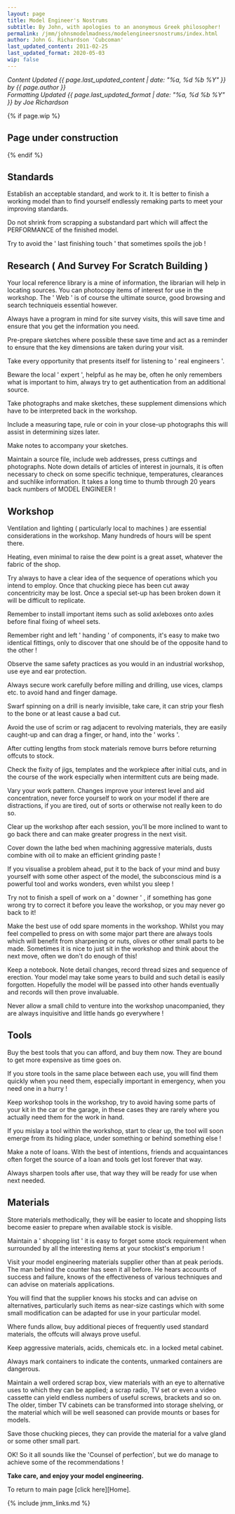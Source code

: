 ```yaml
---
layout: page
title: Model Engineer's Nostrums
subtitle: By John, with apologies to an anonymous Greek philosopher!
permalink: /jmm/johnsmodelmadness/modelengineersnostrums/index.html
author: John G. Richardson 'Cubcoman'
last_updated_content: 2011-02-25
last_updated_format: 2020-05-03
wip: false
---
```

*Content Updated {{ page.last_updated_content | date: "%a, %d %b %Y" }} by {{ page.author }}*  
*Formatting Updated {{ page.last_updated_format | date: "%a, %d %b %Y" }} by Joe Richardson*

{% if page.wip %}
## Page under construction
{% endif %}

## Standards

Establish an acceptable standard, and work to it. It is better to finish a 
working model than to find yourself endlessly remaking parts to meet your 
improving standards. 

Do not shrink from scrapping a substandard part which will affect the 
PERFORMANCE of the finished model. 

Try to avoid the ' last finishing touch ' that sometimes spoils the job ! 

## Research ( And Survey For Scratch Building )

Your local reference library is a mine of information, the librarian will help 
in locating sources. You can photocopy items of interest for use in the 
workshop. The ' Web ' is of course the ultimate source, good browsing and search 
techniqueis essential however. 

Always have a program in mind for site survey visits, this will save time and 
ensure that you get the information you need. 

Pre-prepare sketches where possible these save time and act as a reminder to 
ensure that the key dimensions are taken during your visit. 

Take every opportunity that presents itself for listening to ' real engineers '. 

Beware the local ' expert ', helpful as he may be, often he only remembers what 
is important to him, always try to get authentication from an additional source. 

Take photographs and make sketches, these supplement dimensions which have to be 
interpreted back in the workshop. 

Include a measuring tape, rule or coin in your close-up photographs this will 
assist in determining sizes later. 

Make notes to accompany your sketches. 

Maintain a source file, include web addresses, press cuttings and photographs. 
Note down details of articles of interest in journals, it is often necessary to 
check on some specific technique, temperatures, clearances and suchlike 
information. It takes a long time to thumb through 20 years back numbers of 
MODEL ENGINEER ! 

## Workshop

Ventilation and lighting ( particularly local to machines ) are essential 
considerations in the workshop. Many hundreds of hours will be spent there. 

Heating, even minimal to raise the dew point is a great asset, whatever the 
fabric of the shop. 

Try always to have a clear idea of the sequence of operations which you intend 
to employ. Once that chucking piece has been cut away concentricity may be lost. 
Once a special set-up has been broken down it will be difficult to replicate. 

Remember to install important items such as solid axleboxes onto axles before 
final fixing of wheel sets. 

Remember right and left ' handing ' of components, it's easy to make two 
identical fittings, only to discover that one should be of the opposite hand to 
the other ! 

Observe the same safety practices as you would in an industrial workshop, use 
eye and ear protection. 

Always secure work carefully before milling and drilling, use vices, clamps etc. 
to avoid hand and finger damage. 

Swarf spinning on a drill is nearly invisible, take care, it can strip your 
flesh to the bone or at least cause a bad cut. 

Avoid the use of scrim or rag adjacent to revolving materials, they are easily 
caught-up and can drag a finger, or hand, into the ' works '. 

After cutting lengths from stock materials remove burrs before returning offcuts 
to stock.

Check the fixity of jigs, templates and the workpiece after initial cuts, and in 
the course of the work especially when intermittent cuts are being made. 

Vary your work pattern. Changes improve your interest level and aid 
concentration, never force yourself to work on your model if there are 
distractions, if you are tired, out of sorts or otherwise not really keen to do 
so. 

Clear up the workshop after each session, you'll be more inclined to want to go 
back there and can make greater progress in the next visit. 

Cover down the lathe bed when machining aggressive materials, dusts combine with 
oil to make an efficient grinding paste ! 

If you visualise a problem ahead, put it to the back of your mind and busy 
yourself with some other aspect of the model, the subconscious mind is a 
powerful tool and works wonders, even whilst you sleep ! 

Try not to finish a spell of work on a ' downer ' , if something has gone wrong 
try to correct it before you leave the workshop, or you may never go back to it! 

Make the best use of odd spare moments in the workshop. Whilst you may feel 
compelled to press on with some major part there are always tools which will 
benefit from sharpening or nuts, olives or other small parts to be made. 
Sometimes it is nice to just sit in the workshop and think about the next 
move, often we don't do enough of this! 

Keep a notebook. Note detail changes, record thread sizes and sequence of 
erection. Your model may take some years to build and such detail is easily 
forgotten. Hopefully the model will be passed into other hands eventually and 
records will then prove invaluable. 

Never allow a small child to venture into the workshop unacompanied, they are 
always inquisitive and little hands go everywhere ! 

## Tools

Buy the best tools that you can afford, and buy them now. They are bound to get 
more expensive as time goes on. 

If you store tools in the same place between each use, you will find them 
quickly when you need them, especially important in emergency, when you need one 
in a hurry ! 

Keep workshop tools in the workshop, try to avoid having some parts of your kit 
in the car or the garage, in these cases they are rarely where you actually need 
them for the work in hand. 

If you mislay a tool within the workshop, start to clear up, the tool will soon 
emerge from its hiding place, under something or behind something else ! 

Make a note of loans. With the best of intentions, friends and acquaintances 
often forget the source of a loan and tools get lost forever that way. 

Always sharpen tools after use, that way they will be ready for use when next 
needed. 

## Materials

Store materials methodically, they will be easier to locate and shopping lists 
become easier to prepare when available stock is visible. 

Maintain a ' shopping list ' it is easy to forget some stock requirement when 
surrounded by all the interesting items at your stockist's emporium ! 

Visit your model engineering materials supplier other than at peak periods. The 
man behind the counter has seen it all before. He hears accounts of success and 
failure, knows of the effectiveness of various techniques and can advise on 
materials applications. 

You will find that the supplier knows his stocks and can advise on alternatives, 
particularly such items as near-size castings which with some small 
modification can be adapted for use in your particular model. 

Where funds allow, buy additional pieces of frequently used standard materials, 
the offcuts will always prove useful. 

Keep aggressive materials, acids, chemicals etc. in a locked metal cabinet. 

Always mark containers to indicate the contents, unmarked containers are 
dangerous.

Maintain a well ordered scrap box, view materials with an eye to 
alternative uses to which they can be applied; a scrap radio, TV set or 
even a video cassette can yield endless numbers of useful screws, brackets and 
so on. The older, timber TV cabinets can be transformed into storage shelving, 
or the material which will be well seasoned can provide mounts or bases for 
models. 

Save those chucking pieces, they can provide the material for a valve gland or 
some other small part. 

OK! So it all sounds like the 'Counsel of perfection', but we do manage to 
achieve some of the recommendations ! 

**Take care, and enjoy your model engineering.** 

To return to main page [click here][Home].

{% include jmm_links.md %}
